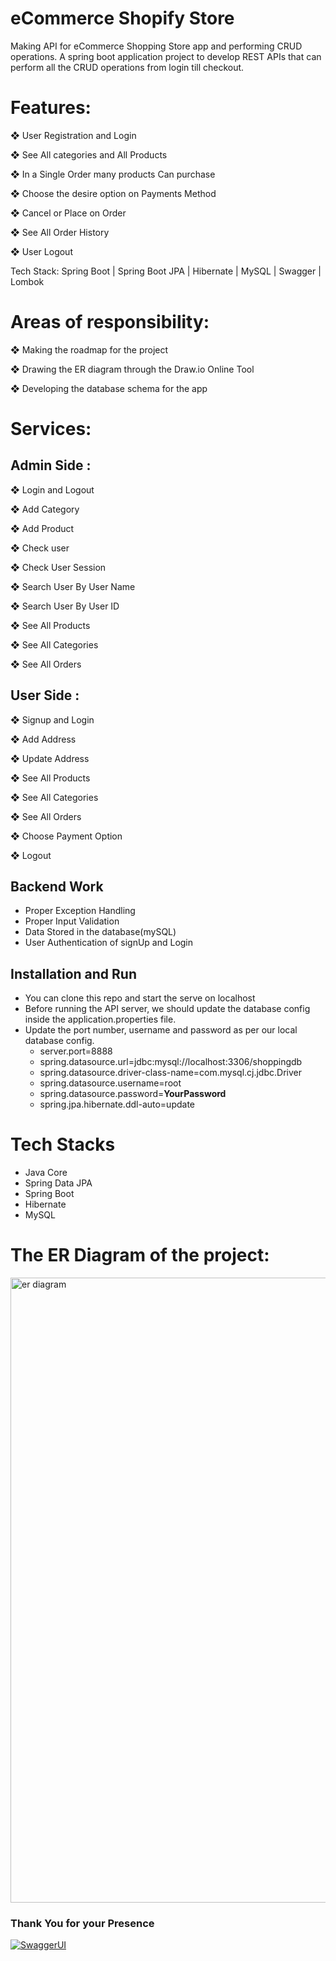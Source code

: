 # eCommerce Shopify Store

Making API for eCommerce Shopping Store app and performing CRUD operations.
A spring boot application project to develop REST APIs that can perform
all the CRUD operations from login till checkout.

# Features:

❖ User Registration and Login

❖ See All categories and All Products 

❖ In a Single Order many products Can purchase 

❖ Choose the desire option on Payments Method

❖ Cancel or Place on Order

❖ See All Order History 

❖ User Logout

Tech Stack: Spring Boot | Spring Boot JPA | Hibernate | MySQL | Swagger | Lombok

# Areas of responsibility:

❖ Making the roadmap for the project

❖ Drawing the ER diagram through the Draw.io Online Tool

❖ Developing the database schema for the app


# Services:

<h2>Admin Side : </h2>

❖ Login and Logout

❖ Add Category

❖ Add Product 

❖ Check user

❖ Check User Session

❖ Search User By User Name

❖ Search User By User ID

❖ See All Products 

❖ See All Categories 

❖ See All Orders
  
<h2>User Side :</h2>

❖ Signup and Login

❖ Add Address

❖ Update Address

❖ See All Products 

❖ See All Categories 

❖ See All Orders

❖ Choose Payment Option

❖ Logout

## Backend Work
-  Proper Exception Handling
-  Proper Input Validation
-   Data Stored in the database(mySQL)
-   User Authentication of signUp and Login

## Installation and Run
-  You can clone this repo and start the serve on localhost
-   Before running the API server, we should update the database config inside the application.properties file.
-   Update the port number, username and password as per our local database config.
    -   server.port=8888
    -   spring.datasource.url=jdbc:mysql://localhost:3306/shoppingdb
    -   spring.datasource.driver-class-name=com.mysql.cj.jdbc.Driver
    -   spring.datasource.username=root
    -   spring.datasource.password=**YourPassword**
    -   spring.jpa.hibernate.ddl-auto=update

# Tech Stacks

-   Java Core
-   Spring Data JPA
-   Spring Boot
-   Hibernate
-   MySQL


# The ER Diagram of the project:
<a href="https://ibb.co/J5qdn66"><img style="width: 1000px;" src="https://ibb.co/J5qdn66" alt="er diagram" border="0"></a>
### Thank You for your Presence
[![SwaggerUI](https://64.media.tumblr.com/d0635fa4e4bf417b33f24bd481c21f88/tumblr_ppcabrYCWy1ue08b9o1_540.gif)](https://64.media.tumblr.com/d0635fa4e4bf417b33f24bd481c21f88/tumblr_ppcabrYCWy1ue08b9o1_540.gif)
